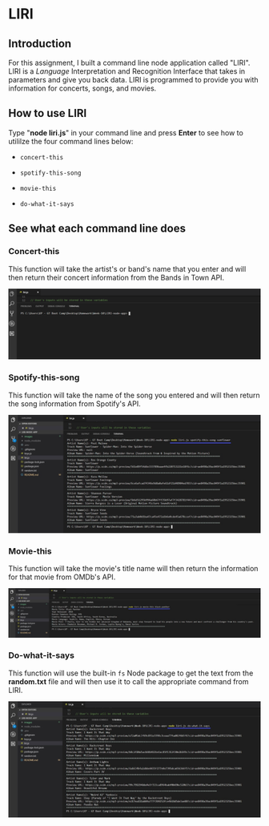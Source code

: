 # LIRI

## Introduction
For this assignment, I built a command line node application called "LIRI".  LIRI is a _Language_ Interpretation and Recognition Interface that takes in parameters and give you back data.  LIRI is programmed to provide you with information for concerts, songs, and movies.

## How to use LIRI
Type "**node liri.js**" in your command line and press **Enter** to see how to utililze the four command lines below:

   * `concert-this`

   * `spotify-this-song`

   * `movie-this`

   * `do-what-it-says`

## See what each command line does

### Concert-this
This function will take the artist's or band's name that you enter and will then return their concert information from the Bands in Town API.

![gif of concert-this](gifs/concert-this.gif)

### Spotify-this-song
This function will take the name of the song you entered and will then return the song information from Spotify's API.

![Image of spotify-this-song](images/spotify-this-song.jpg)

### Movie-this
This function will take the movie's title name will then return the information for that movie from OMDb's API.

![Image of movie-this](images/movie-this.jpg)

### Do-what-it-says
This function will use the built-in `fs` Node package to get the text from the **random.txt** file and will then use it to call the appropriate command from LIRI.

![Image of do-what-it-says](images/do-what-it-says.jpg)